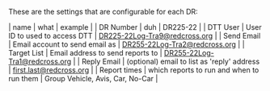 
These are the settings that are configurable for each DR:

| name | what | example |
| DR Number | duh | DR225-22 |
| DTT User | User ID to used to access DTT | DR225-22Log-Tra9@redcross.org |
| Send Email | Email account to send email as | DR255-22Log-Tra2@redcross.org |
| Target List | Email address to send reports to | DR255-22Log-Tra1@redcross.org |
| Reply Email | (optional) email to list as 'reply' address | first.last@redcross.org |
| Report times | which reports to run and when to run them | Group Vehicle, Avis, Car, No-Car |

